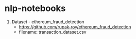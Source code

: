 # nlp-notebooks

1. Dataset - ethereum_fraud_detection
    - https://github.com/rupak-roy/ethereum_fraud_detection
    - filename: transaction_dataset.csv



